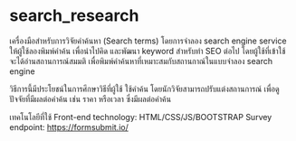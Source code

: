 # search_research
เครื่องมือสำหรับการวิจัยคำค้นหา (Search terms) โดยการจำลอง search engine service ให้ผู้ใช้ลองพิมพ์คำค้น เพื่อนำไปคิด และพัฒนา keyword สำหรับทำ SEO ต่อไป โดยผู้ใช้ที่เข้าใช้ จะได้อ่านสถานการณ์สมมติ เพื่อพิมพ์คำค้นหาที่เหมาะสมกับสถานกาณ์ในแบบจำลอง search engine 

วิธีการนี้มีประโยชน์ในการศึกษาวิธีที่ผู้ใช้ ใช้คำค้น โดยนักวิจัยสามารถปรับแต่งสถานการณ์ เพื่อดูปัจจัยที่มีผลต่อคำค้น เช่น ราคา หรือเวลา ซึ่งมีผลต่อคำค้น

เทคโนโลยีที่ใช้
Front-end technology: HTML/CSS/JS/BOOTSTRAP
Survey endpoint: https://formsubmit.io/